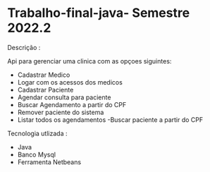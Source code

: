 # Trabalho-final-java- Semestre 2022.2

Descrição :

Api para gerenciar uma clinica com as opçoes siguintes: 

- Cadastrar Medico 
- Logar com os acessos dos medicos
- Cadastrar Paciente
- Agendar consulta para paciente 
- Buscar Agendamento a partir do CPF
- Remover paciente do sistema
- Listar todos os agendamentos
-Buscar paciente a partir do CPF

Tecnologia utlizada :
- Java 
- Banco Mysql
- Ferramenta Netbeans


